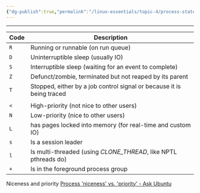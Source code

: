 ```yaml
---
{"dg-publish":true,"permalink":"/linux-essentials/topic-4/process-state-codes/"}
---
```


---

| Code | Description                                                           |
| ---- | --------------------------------------------------------------------- |
| `R`  | Running or runnable (on run queue)                                    |
| `D`  | Uninterruptible sleep (usually IO)                                    |
| `S`  | Interruptible sleep (waiting for an event to complete)                |
| `Z`  | Defunct/zombie, terminated but not reaped by its parent               |
| `T`  | Stopped, either by a job control signal or because it is being traced |
|      |                                                                       |
| `<`  | High-priority (not nice to other users)                               |
| `N`  | Low-priority (nice to other users)                                    |
| `L`  | has pages locked into memory (for real-time and custom IO)            |
| `s`  | Is a session leader                                                   |
| `l`  | Is multi-threaded (using _CLONE_THREAD_, like NPTL pthreads do)       |
| `+`  | Is in the foreground process group                                    |
Niceness and priority
[Process 'niceness' vs. 'priority' - Ask Ubuntu](https://askubuntu.com/questions/656771/process-niceness-vs-priority)
